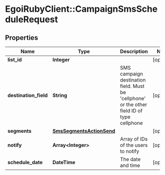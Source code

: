 # EgoiRubyClient::CampaignSmsScheduleRequest

## Properties
Name | Type | Description | Notes
------------ | ------------- | ------------- | -------------
**list_id** | **Integer** |  | [optional] 
**destination_field** | **String** | SMS campaign destination field. Must be &#39;cellphone&#39; or the other field ID of type                                 cellphone | [optional] 
**segments** | [**SmsSegmentsActionSend**](SmsSegmentsActionSend.md) |  | [optional] 
**notify** | **Array&lt;Integer&gt;** | Array of IDs of the users to notify | [optional] 
**schedule_date** | **DateTime** | The date and time | [optional] 


